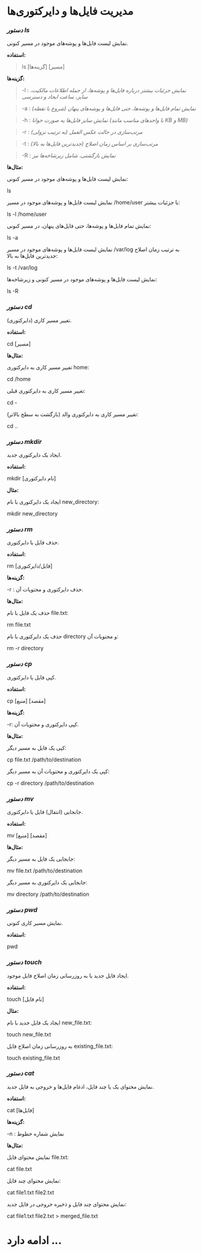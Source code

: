 # مدیریت فایل‌ها و دایرکتوری‌ها

### ***دستور ls***

نمایش لیست فایل‌ها و پوشه‌های موجود در مسیر کنونی.

**استفاده:**

> ls [گزینه‌ها] [مسیر]


**گزینه‌ها:**


> -l : *نمایش جزئیات بیشتر درباره فایل‌ها و پوشه‌ها، از جمله اطلاعات مالکیت، سایز، ساعت ایجاد و دسترسی*

> -a : *نمایش تمام فایل‌ها و پوشه‌ها، حتی فایل‌ها و پوشه‌های پنهان (شروع با نقطه)*

> -h : *نمایش سایز فایل‌ها به صورت خوانا (با واحدهای مناسب مانند KB و MB)*

> -r : *مرتب‌سازی در حالت عکس العمل (به ترتیب نزولی)*

> -t : *مرتب‌سازی بر اساس زمان اصلاح (جدیدترین فایل‌ها به بالا)*

> -R : *نمایش بازگشتی، شامل زیرشاخه‌ها نیز*


**مثال‌ها:**

نمایش لیست فایل‌ها و پوشه‌های موجود در مسیر کنونی:

ls

نمایش لیست فایل‌ها و پوشه‌های موجود در مسیر /home/user با جزئیات بیشتر:

ls -l /home/user

نمایش تمام فایل‌ها و پوشه‌ها، حتی فایل‌های پنهان، در مسیر کنونی:

ls -a

نمایش لیست فایل‌ها و پوشه‌های موجود در مسیر /var/log به ترتیب زمان اصلاح جدیدترین فایل‌ها به بالا:

ls -t /var/log

نمایش لیست فایل‌ها و پوشه‌های موجود در مسیر کنونی و زیرشاخه‌ها:

ls -R


### ***دستور cd***

تغییر مسیر کاری (دایرکتوری).

**استفاده:**

cd [مسیر]

**مثال‌ها:**

تغییر مسیر کاری به دایرکتوری home:

cd /home

تغییر مسیر کاری به دایرکتوری قبلی:

cd -

تغییر مسیر کاری به دایرکتوری والد (بازگشت به سطح بالاتر):

cd ..

### ***دستور mkdir***

ایجاد یک دایرکتوری جدید.

**استفاده:**

mkdir [نام دایرکتوری]

**مثال:**

ایجاد یک دایرکتوری با نام new_directory:

mkdir new_directory

### ***دستور rm***

حذف فایل یا دایرکتوری.

**استفاده:**

rm [فایل/دایرکتوری]

**گزینه‌ها:**

-r : حذف دایرکتوری و محتویات آن.

**مثال‌ها:**

حذف یک فایل با نام file.txt:

rm file.txt

حذف یک دایرکتوری با نام directory و محتویات آن:

rm -r directory

### ***دستور cp***

کپی فایل یا دایرکتوری.

**استفاده:**

cp [منبع] [مقصد]


**گزینه‌ها:**

-r: کپی دایرکتوری و محتویات آن.

**مثال‌ها:**

کپی یک فایل به مسیر دیگر:

cp file.txt /path/to/destination

کپی یک دایرکتوری و محتویات آن به مسیر دیگر:

cp -r directory /path/to/destination

### ***دستور mv***

جابجایی (انتقال) فایل یا دایرکتوری.

**استفاده:**

mv [منبع] [مقصد]

**مثال‌ها:**

جابجایی یک فایل به مسیر دیگر:

mv file.txt /path/to/destination

جابجایی یک دایرکتوری به مسیر دیگر:

mv directory /path/to/destination

### ***دستور pwd***

نمایش مسیر کاری کنونی.

**استفاده:**

pwd

### ***دستور touch***

ایجاد فایل جدید یا به روزرسانی زمان اصلاح فایل موجود.

**استفاده:**

touch [نام فایل]

**مثال:**

ایجاد یک فایل جدید با نام new_file.txt:

touch new_file.txt

به روزرسانی زمان اصلاح فایل existing_file.txt:

touch existing_file.txt

### ***دستور cat***

نمایش محتوای یک یا چند فایل، ادغام فایل‌ها و خروجی به فایل جدید.

**استفاده:**

cat [فایل‌ها]

**گزینه‌ها:**

-n : نمایش شماره خطوط

**مثال‌ها:**

نمایش محتوای فایل file.txt:

cat file.txt

نمایش محتوای چند فایل:

cat file1.txt file2.txt

نمایش محتوای چند فایل و ذخیره خروجی در فایل جدید:

cat file1.txt file2.txt > merged_file.txt

# ادامه دارد ...
